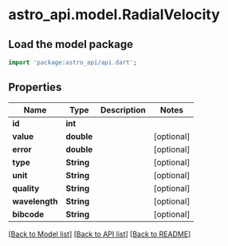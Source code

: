 # astro_api.model.RadialVelocity

## Load the model package
```dart
import 'package:astro_api/api.dart';
```

## Properties
Name | Type | Description | Notes
------------ | ------------- | ------------- | -------------
**id** | **int** |  | 
**value** | **double** |  | [optional] 
**error** | **double** |  | [optional] 
**type** | **String** |  | [optional] 
**unit** | **String** |  | [optional] 
**quality** | **String** |  | [optional] 
**wavelength** | **String** |  | [optional] 
**bibcode** | **String** |  | [optional] 

[[Back to Model list]](../README.md#documentation-for-models) [[Back to API list]](../README.md#documentation-for-api-endpoints) [[Back to README]](../README.md)


